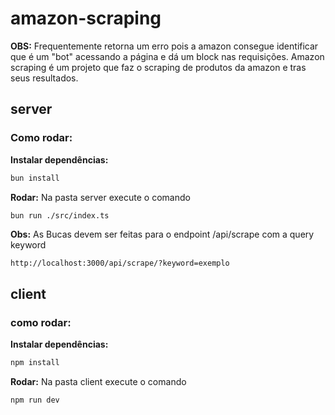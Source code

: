 # amazon-scraping

**OBS:** Frequentemente retorna um erro pois a amazon consegue identificar que é um "bot" acessando a página e dá um block nas requisições.
Amazon scraping é um projeto que faz o scraping de produtos da amazon e tras seus resultados.

## server

### Como rodar:

**Instalar dependências:**

```bash
bun install
```

**Rodar:** Na pasta server execute o comando

```bash
bun run ./src/index.ts
```

**Obs:** As Bucas devem ser feitas para o endpoint /api/scrape com a query keyword

```http
http://localhost:3000/api/scrape/?keyword=exemplo
```

## client

### como rodar:

**Instalar dependências:**

```bash
npm install
```

**Rodar:** Na pasta client execute o comando

```bash
npm run dev
```
